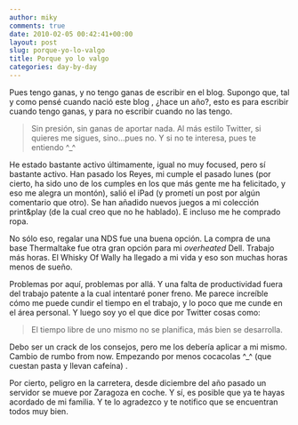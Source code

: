 ```yaml
---
author: miky
comments: true
date: 2010-02-05 00:42:41+00:00
layout: post
slug: porque-yo-lo-valgo
title: Porque yo lo valgo
categories: day-by-day
---
```


Pues tengo ganas, y no tengo ganas de escribir en el blog. Supongo que, tal y como pensé cuando nació este blog , ¿hace un año?, esto es para escribir cuando tengo ganas, y para no escribir cuando no las tengo.

 

 

>   
> 
> Sin presión, sin ganas de aportar nada. Al más estilo Twitter, si quieres me sigues, sino…pues no. Y si no te interesa, pues te entiendo ^_^

 

 

He estado bastante activo últimamente, igual no muy focused, pero sí bastante activo. Han pasado los Reyes, mi cumple el pasado lunes (por cierto, ha sido uno de los cumples en los que más gente me ha felicitado, y eso me alegra un montón), salió el iPad (y prometí un post por algún comentario que otro). Se han añadido nuevos juegos a mi colección print&play (de la cual creo que no he hablado). E incluso me he comprado ropa.

 

 

No sólo eso, regalar una NDS fue una buena opción. La compra de una base Thermaltake fue otra gran opción para mi _overheated_ Dell. Trabajo más horas. El Whisky Of Wally ha llegado a mi vida y eso son muchas horas menos de sueño.

 

 

Problemas por aquí, problemas por allá. Y una falta de productividad fuera del trabajo patente a la cual intentaré poner freno. Me parece increíble cómo me puede cundir el tiempo en el trabajo, y lo poco que me cunde en el área personal. Y luego soy yo el que dice por Twitter cosas como:

 

 

>   
> 
> El tiempo libre de uno mismo no se planifica, más bien se desarrolla.

 

 

Debo ser un crack de los consejos, pero me los debería aplicar a mi mismo. Cambio de rumbo from now. Empezando por menos cocacolas ^_^ (que cuestan pasta y llevan cafeína) .

 

 

Por cierto, peligro en la carretera, desde diciembre del año pasado un servidor se mueve por Zaragoza en coche. Y sí, es posible que ya te hayas acordado de mi familia. Y te lo agradezco y te notifico que se encuentran todos muy bien.
